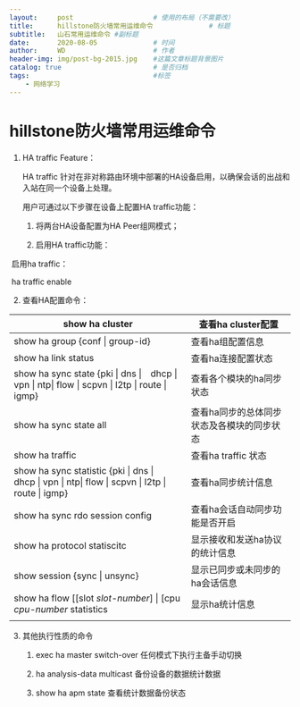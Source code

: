 ```yaml
---
layout:     post   				    # 使用的布局（不需要改）
title:      hillstone防火墙常用运维命令 				# 标题 
subtitle:   山石常用运维命令 #副标题
date:       2020-08-05 				# 时间
author:     WD 						# 作者
header-img: img/post-bg-2015.jpg 	#这篇文章标题背景图片
catalog: true 						# 是否归档
tags:								#标签
    - 网络学习
---
```


# hillstone防火墙常用运维命令

1. HA traffic Feature： 

   HA traffic 针对在非对称路由环境中部署的HA设备启用，以确保会话的出战和入站在同一个设备上处理。

   用户可通过以下步骤在设备上配置HA traffic功能：

   1. 将两台HA设备配置为HA Peer组网模式；

   2. 启用HA traffic功能：

​			启用ha traffic：

​			ha traffic enable

2. 查看HA配置命令：

| show ha cluster                                              | 查看ha cluster配置                         |
| ------------------------------------------------------------ | ------------------------------------------ |
| show ha group {conf \| group-id}                             | 查看ha组配置信息                           |
| show ha link status                                          | 查看ha连接配置状态                         |
| show ha sync state {pki \| dns \|　dhcp \| vpn \| ntp\| flow \| scpvn \| l2tp \| route \| igmp} | 查看各个模块的ha同步状态                   |
| show ha sync state all                                       | 查看ha同步的总体同步状态及各模块的同步状态 |
| show ha traffic                                              | 查看ha traffic 状态                        |
| show ha sync statistic {pki \| dns \|　dhcp \| vpn \| ntp\| flow \| scpvn \| l2tp \| route \| igmp} | 查看ha同步统计信息                         |
| show ha sync rdo session config                              | 查看ha会话自动同步功能是否开启             |
| show ha protocol statiscitc                                  | 显示接收和发送ha协议的统计信息             |
| show session {sync \| unsync}                                | 显示已同步或未同步的ha会话信息             |
| show ha flow [[slot *slot-number*]  \| [cpu *cpu-number* statistics | 显示ha统计信息                             |
|                                                              |                                            |

3. 其他执行性质的命令

   1. exec ha master switch-over 任何模式下执行主备手动切换

   2. ha analysis-data multicast    备份设备的数据统计数据

   3. show ha apm state        查看统计数据备份状态